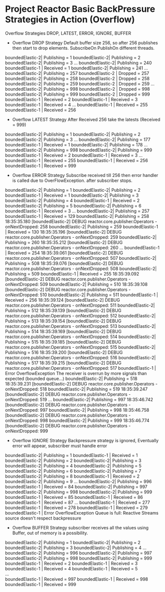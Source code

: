 # Project Reactor Basic BackPressure Strategies in Action (Overflow)
Overflow Strategies DROP, LATEST, ERROR, IGNORE, BUFFER

- Overflow DROP Strategy 
  Default buffer size 256, so after 256 publishes then start to drop elements.
  SubscribeOn PublishOn different threads.

boundedElastic-2| Publishing = 1
boundedElastic-2| Publishing = 2
boundedElastic-2| Publishing = 3
...
boundedElastic-2| Publishing = 240
boundedElastic-1 | Received = 1
boundedElastic-2| Publishing = 241
...
boundedElastic-2| Publishing = 257
boundedElastic-2 | Dropped = 257
boundedElastic-2| Publishing = 258
boundedElastic-2 | Dropped = 258
boundedElastic-2| Publishing = 259
boundedElastic-2 | Dropped = 259
...
boundedElastic-2| Publishing = 998
boundedElastic-2 | Dropped = 998
boundedElastic-2| Publishing = 999
boundedElastic-2 | Dropped = 999
boundedElastic-1 | Received = 2
boundedElastic-1 | Received = 3
boundedElastic-1 | Received = 4
...
boundedElastic-1 | Received = 255
boundedElastic-1 | Received = 256    
    
- Overflow LATEST Strategy
  After Received 256 take the latests (Received = 999)
  
boundedElastic-2| Publishing = 1
boundedElastic-2| Publishing = 2
boundedElastic-2| Publishing = 3
...
boundedElastic-2| Publishing = 177
boundedElastic-1 | Received = 1
boundedElastic-2| Publishing = 178
...
boundedElastic-2| Publishing = 998
boundedElastic-2| Publishing = 999
boundedElastic-1 | Received = 2
boundedElastic-1 | Received = 3
...
boundedElastic-1 | Received = 255
boundedElastic-1 | Received = 256
boundedElastic-1 | Received = 999

- Overflow ERROR Strategy
  Subscribe received till 256 then error handler is called due to OverFlowException.
  after subscriber stops.

boundedElastic-2| Publishing = 1
boundedElastic-2| Publishing = 2
boundedElastic-1 | Received = 1
boundedElastic-2| Publishing = 3
boundedElastic-2| Publishing = 4
boundedElastic-1 | Received = 2
boundedElastic-2| Publishing = 5
boundedElastic-2| Publishing = 6
boundedElastic-1 | Received = 3
...
boundedElastic-2| Publishing = 257
boundedElastic-1 | Received = 129
boundedElastic-2| Publishing = 258
18:35:35.180 [boundedElastic-2] DEBUG reactor.core.publisher.Operators - onNextDropped: 258
boundedElastic-2| Publishing = 259
boundedElastic-1 | Received = 130
18:35:35.196 [boundedElastic-2] DEBUG reactor.core.publisher.Operators - onNextDropped: 259
boundedElastic-2| Publishing = 260
18:35:35.212 [boundedElastic-2] DEBUG reactor.core.publisher.Operators - onNextDropped: 260
...
boundedElastic-1 | Received = 254
18:35:39.061 [boundedElastic-2] DEBUG reactor.core.publisher.Operators - onNextDropped: 507
boundedElastic-2| Publishing = 508
18:35:39.076 [boundedElastic-2] DEBUG reactor.core.publisher.Operators - onNextDropped: 508
boundedElastic-2| Publishing = 509
boundedElastic-1 | Received = 255
18:35:39.092 [boundedElastic-2] DEBUG reactor.core.publisher.Operators - onNextDropped: 509
boundedElastic-2| Publishing = 510
18:35:39.108 [boundedElastic-2] DEBUG reactor.core.publisher.Operators - onNextDropped: 510
boundedElastic-2| Publishing = 511
boundedElastic-1 | Received = 256
18:35:39.124 [boundedElastic-2] DEBUG reactor.core.publisher.Operators - onNextDropped: 511
boundedElastic-2| Publishing = 512
18:35:39.139 [boundedElastic-2] DEBUG reactor.core.publisher.Operators - onNextDropped: 512
boundedElastic-2| Publishing = 513
18:35:39.154 [boundedElastic-2] DEBUG reactor.core.publisher.Operators - onNextDropped: 513
boundedElastic-2| Publishing = 514
18:35:39.169 [boundedElastic-2] DEBUG reactor.core.publisher.Operators - onNextDropped: 514
boundedElastic-2| Publishing = 515
18:35:39.185 [boundedElastic-2] DEBUG reactor.core.publisher.Operators - onNextDropped: 515
boundedElastic-2| Publishing = 516
18:35:39.200 [boundedElastic-2] DEBUG reactor.core.publisher.Operators - onNextDropped: 516
boundedElastic-2| Publishing = 517
18:35:39.215 [boundedElastic-2] DEBUG reactor.core.publisher.Operators - onNextDropped: 517
boundedElastic-1 | Error OverflowException The receiver is overrun by more signals than expected (bounded queue...)
boundedElastic-2| Publishing = 518
18:35:39.231 [boundedElastic-2] DEBUG reactor.core.publisher.Operators - onNextDropped: 518
boundedElastic-2| Publishing = 519
18:35:39.247 [boundedElastic-2] DEBUG reactor.core.publisher.Operators - onNextDropped: 519
...
boundedElastic-2| Publishing = 997
18:35:46.742 [boundedElastic-2] DEBUG reactor.core.publisher.Operators - onNextDropped: 997
boundedElastic-2| Publishing = 998
18:35:46.758 [boundedElastic-2] DEBUG reactor.core.publisher.Operators - onNextDropped: 998
boundedElastic-2| Publishing = 999
18:35:46.774 [boundedElastic-2] DEBUG reactor.core.publisher.Operators - onNextDropped: 999

- Overflow IGNORE Strategy
  Backpressure strategy is ignored, Eventually error will appear, subscriber must handle error
  
boundedElastic-2| Publishing = 1
boundedElastic-1 | Received = 1
boundedElastic-2| Publishing = 2
boundedElastic-2| Publishing = 3
boundedElastic-2| Publishing = 4
boundedElastic-2| Publishing = 5
boundedElastic-2| Publishing = 6
boundedElastic-2| Publishing = 7
boundedElastic-2| Publishing = 8
boundedElastic-1 | Received = 2
boundedElastic-2| Publishing = 9
...
boundedElastic-2| Publishing = 996
boundedElastic-1 | Received = 84
boundedElastic-2| Publishing = 997
boundedElastic-2| Publishing = 998
boundedElastic-2| Publishing = 999
boundedElastic-1 | Received = 85
boundedElastic-1 | Received = 86
boundedElastic-1 | Received = 87
...
boundedElastic-1 | Received = 277
boundedElastic-1 | Received = 278
boundedElastic-1 | Received = 279
boundedElastic-1 | Error OverflowException Queue is full: Reactive Streams source doesn't respect backpressure

- Overflow BUFFER Strategy
  subscriber receives all the values using Buffer, out of memory is a possibility.

boundedElastic-2| Publishing = 1
boundedElastic-2| Publishing = 2
boundedElastic-2| Publishing = 3
boundedElastic-2| Publishing = 4
...  
boundedElastic-2| Publishing = 996
boundedElastic-2| Publishing = 997
boundedElastic-2| Publishing = 998
boundedElastic-2| Publishing = 999
boundedElastic-1 | Received = 2
boundedElastic-1 | Received = 3
boundedElastic-1 | Received = 4
boundedElastic-1 | Received = 5  
...  
boundedElastic-1 | Received = 997
boundedElastic-1 | Received = 998
boundedElastic-1 | Received = 999